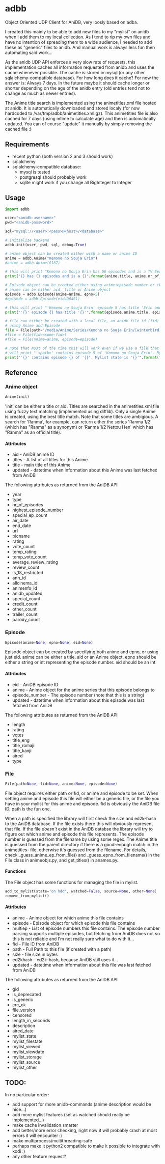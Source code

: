 # adbb
Object Oriented UDP Client for AniDB, very loosly based on adba.

I created this mainly to be able to add new files to my "mylist" on anidb when I add them to my local collection.
As I tend to rip my own files and have no intention of spreading them to a wide audience, I needed to add these as 
"generic" files to anidb. And manual work is always less fun then automating said work...

As the anidb UDP API enforces a very slow rate of requests, this implementation caches all information requested from
anidb and uses the cache whenever possible. The cache is stored in mysql (or any other sqlalchemy-compatible
database). For how long does it cache? For now the answer is: Always 7 days. In the future maybe it should cache 
longer or shorter depending on the age of the anidb entry (old entries tend not to change as much as newer entries).

The Anime title search is implemented using the animetitles.xml file hosted at anidb. It is automatically downloaded
and stored localy (for now hardcoded to /var/tmp/adbb/animetitles.xml.gz). This animetitles file is also cached for 7 
days (using mtime to calculate age) and then is automatically updated. You can of course "update" it manually by 
simply removing the cached file :)

## Requirements
* recent python (both version 2 and 3 should work)
* sqlalchemy
* sqlalchemy-compatible database:
  * mysql is tested
  * postgresql should probably work
  * sqlite might work if you change all BigInteger to Integer


## Usage
```Python
import adbb

user="<anidb-username>"
pwd="<anidb-password>"

sql="mysql://<user>:<pass>@<host>/<database>"

# initialize backend
adbb.init(user, pwd, sql, debug=True)

# anime object can be created either with a name or anime ID
anime = adbb.Anime("Kemono no Souja Erin")
#anime = adbb.Anime(6187)

# this will print "Kemono no Souja Erin has 50 episodes and is a TV Series"
print("{} has {} episodes and is a {}".format(anime.title, anime.nr_of_episodes, anime.type))

# Episode object can be created either using anime+episode number or the anidb eid
# anime can be either aid, title or Anime object
episode = adbb.Episode(anime=anime, epno=5)
#episode = adbb.Episode(eid=96461)

# this will print "'Kemono no Souja Erin' episode 5 has title 'Erin and the Egg Thieves'"
print("'{}' episode {} has title '{}'".format(episode.anime.title, episode.episode_number, episode.title_eng))

# file can either be created with a local file, an anidb file id (fid) or 
# using Anime and Episode
file = File(path="/media/Anime/Series/Kemono no Souja Erin/[winterbird] Kemono no Souja Erin - 05 [8EEAA040].mkv")
#file = File(fid=<some-fid>)
#file = File(anime=anime, episode=episode)

# note that most of the time this will work even if we use a file that is not in the anidb database
# will print "'<path>' contains episode 5 of 'Kemono no Souja Erin'. Mylist state is 'on hdd'"
print("'{}' contains episode {} of '{}'. Mylist state is '{}'".format(file.path, file.episode.episode_number, file.anime.title, file.mylist_state))
```

## Reference 

### Anime object
```python
Anime(init)
```
'init' can be either a title or aid. Titles are searched in the animetitles.xml file using fuzzy text matching
(implemented using difflib). Only a single Anime is created, using the best title match. Note that some titles are 
ambigious. A search for 'Ranma', for example, can return either the series 'Ranma 1/2' (which has "Ranma" as a 
synonym) or 'Ranma 1/2 Nettou Hen' which has "Ranma" as an official title). 

#### Attributes
* aid - AniDB anime ID
* titles - A list of all titles for this Anime
* title - main title of this Anime
* updated - datetime when information about this Anime was last fetched from AniDB

The following attributes as returned from the AniDB API
* year
* type
* nr_of_episodes
* highest_episode_number
* special_ep_count
* air_date
* end_date
* url
* picname
* rating
* vote_count
* temp_rating
* temp_vote_count
* average_review_rating
* review_count
* is_18_restricted
* ann_id
* allcinema_id
* animenfo_id
* anidb_updated
* special_count
* credit_count
* other_count
* trailer_count
* parody_count

### Episode
```python
Episode(anime=None, epno=None, eid=None)
```
Episode object can be created by specifying both anime and epno, or using just eid. anime can be either a title, aid
or an Anime object. epno should be either a string or int representing the episode number. eid should be an int.

#### Attributes
* eid - AniDB episode ID
* anime - Anime object for the anime series that this episode belongs to
* episode_number - The episode number (note that this is a string)
* updated - datetime when information about this episode was last fetched from AniDB

The following attributes as returned from the AniDB API
* length
* rating
* votes
* title_eng
* title_romaji
* title_kanji
* aired
* type

### File
```python
File(path=None, fid=None, anime=None, episode=None)
```
File object requires either path or fid, or anime and episode to be set. When setting anime and episode this file will
either be a generic file, or the file you have in your mylist for this anime and episode. fid is obviously the AniDB
file ID. path is the fun one.

When a path is specified the library will first check the size and ed2k-hash to the AniDB database. If the file exists
there this will obviously represent that file. If the file *doesn't* exist in the AniDB databse the library will try
to figure out which anime and episode this file represents. The episode number is guessed from the filename by using 
some regex. The Anime title is guessed from the parent directory if there is a good-enough match in the animetitles-
file, otherwise it's guessed from the filename. For details, check _guess_anime_ep_from_file() and
_guess_epno_from_filename() in the File class in animeobjs.py, and get_titles() in anames.py.


#### Functions
The File object has some functions for managing the file in mylist.

```python
add_to_mylist(state='on hdd', watched=False, source=None, other=None)
remove_from_mylist()
```

#### Attributes
* anime - Anime object for which anime this file contains
* episode - Episode object for which episode this file contains
* multiep - List of episode numbers this file contains. The episode number parsing supports multiple episodes, but
  fetching from AniDB does not so this is not reliable and I'm not really sure what to do with it...
* fid - File ID from AniDB
* path - Full Path to this file (if created with a path)
* size - file size in bytes
* ed2khash - ed2k-hash, because AniDB still uses it...
* updated - datetime when information about this file was last fetched from AniDB

The following attributes as returned from the AniDB API
* gid
* is_deprecated
* is_generic
* crc_ok
* file_version
* censored
* length_in_seconds
* description
* aired_date
* mylist_state
* mylist_filestate
* mylist_viewed
* mylist_viewdate
* mylist_storage
* mylist_source
* mylist_other


## TODO:
In no particular order:
* add support for more anidb-commands (anime description would be nice...)
* add more mylist features (set as watched should really be implemented...)
* make cache invalidation smarter
* add better/more error checking, right now it will probably crash at most errors it will encounter :)
* make multiprocess/multithreading-safe
* perhaps make it python2 compatible to make it possible to integrate with kodi :)
* any other feature request?
